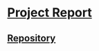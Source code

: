 # [Project Report](https://docs.google.com/document/d/1Up0AiBVC1CTLPD5u8mhRs_SjLVaYlytAlU_gsyqhJPE/edit?usp=sharing)

## [Repository](https://github.com/callybton/p5.js-website)
